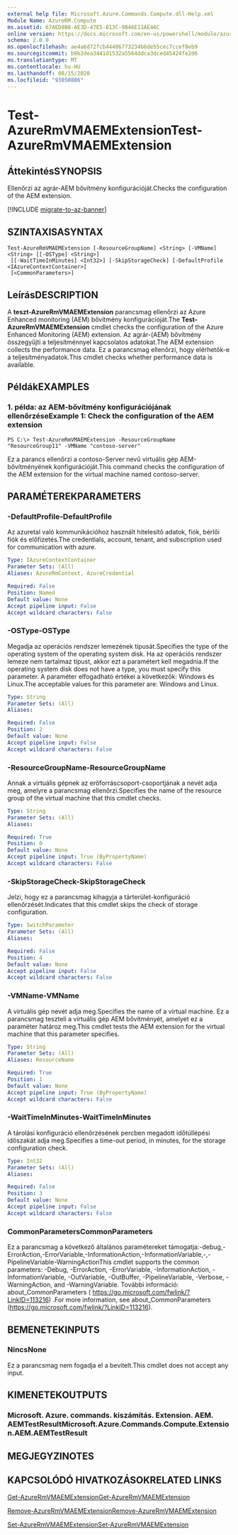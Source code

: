 ```yaml
---
external help file: Microsoft.Azure.Commands.Compute.dll-Help.xml
Module Name: AzureRM.Compute
ms.assetid: 67AED9B8-AE3D-47E5-813C-9B46E11AE46C
online version: https://docs.microsoft.com/en-us/powershell/module/azurerm.compute/test-azurermvmaemextension
schema: 2.0.0
ms.openlocfilehash: ae4a6d72fcb44406773234b6de55cec7ccef8eb9
ms.sourcegitcommit: b9b2dea3441d1532a5564ddca3dced45424fe2d6
ms.translationtype: MT
ms.contentlocale: hu-HU
ms.lasthandoff: 08/15/2020
ms.locfileid: "93850886"
---
```

# <span data-ttu-id="5dbb1-101">Test-AzureRmVMAEMExtension</span><span class="sxs-lookup"><span data-stu-id="5dbb1-101">Test-AzureRmVMAEMExtension</span></span>

## <span data-ttu-id="5dbb1-102">Áttekintés</span><span class="sxs-lookup"><span data-stu-id="5dbb1-102">SYNOPSIS</span></span>
<span data-ttu-id="5dbb1-103">Ellenőrzi az agrár-AEM bővítmény konfigurációját.</span><span class="sxs-lookup"><span data-stu-id="5dbb1-103">Checks the configuration of the AEM extension.</span></span>

[!INCLUDE [migrate-to-az-banner](../../includes/migrate-to-az-banner.md)]

## <span data-ttu-id="5dbb1-104">SZINTAXISA</span><span class="sxs-lookup"><span data-stu-id="5dbb1-104">SYNTAX</span></span>

```
Test-AzureRmVMAEMExtension [-ResourceGroupName] <String> [-VMName] <String> [[-OSType] <String>]
 [[-WaitTimeInMinutes] <Int32>] [-SkipStorageCheck] [-DefaultProfile <IAzureContextContainer>]
 [<CommonParameters>]
```

## <span data-ttu-id="5dbb1-105">Leírás</span><span class="sxs-lookup"><span data-stu-id="5dbb1-105">DESCRIPTION</span></span>
<span data-ttu-id="5dbb1-106">A **teszt-AzureRmVMAEMExtension** parancsmag ellenőrzi az Azure Enhanced monitoring (AEM) bővítmény konfigurációját.</span><span class="sxs-lookup"><span data-stu-id="5dbb1-106">The **Test-AzureRmVMAEMExtension** cmdlet checks the configuration of the Azure Enhanced Monitoring (AEM) extension.</span></span>
<span data-ttu-id="5dbb1-107">Az agrár-(AEM) bővítmény összegyűjti a teljesítménnyel kapcsolatos adatokat.</span><span class="sxs-lookup"><span data-stu-id="5dbb1-107">The AEM extension collects the performance data.</span></span>
<span data-ttu-id="5dbb1-108">Ez a parancsmag ellenőrzi, hogy elérhetők-e a teljesítményadatok.</span><span class="sxs-lookup"><span data-stu-id="5dbb1-108">This cmdlet checks whether performance data is available.</span></span>

## <span data-ttu-id="5dbb1-109">Példák</span><span class="sxs-lookup"><span data-stu-id="5dbb1-109">EXAMPLES</span></span>

### <span data-ttu-id="5dbb1-110">1. példa: az AEM-bővítmény konfigurációjának ellenőrzése</span><span class="sxs-lookup"><span data-stu-id="5dbb1-110">Example 1: Check the configuration of the AEM extension</span></span>
```
PS C:\> Test-AzureRmVMAEMExtension -ResourceGroupName "ResourceGroup11" -VMName "contoso-server"
```

<span data-ttu-id="5dbb1-111">Ez a parancs ellenőrzi a contoso-Server nevű virtuális gép AEM-bővítményének konfigurációját.</span><span class="sxs-lookup"><span data-stu-id="5dbb1-111">This command checks the configuration of the AEM extension for the virtual machine named contoso-server.</span></span>

## <span data-ttu-id="5dbb1-112">PARAMÉTEREK</span><span class="sxs-lookup"><span data-stu-id="5dbb1-112">PARAMETERS</span></span>

### <span data-ttu-id="5dbb1-113">-DefaultProfile</span><span class="sxs-lookup"><span data-stu-id="5dbb1-113">-DefaultProfile</span></span>
<span data-ttu-id="5dbb1-114">Az azuretal való kommunikációhoz használt hitelesítő adatok, fiók, bérlői fiók és előfizetés.</span><span class="sxs-lookup"><span data-stu-id="5dbb1-114">The credentials, account, tenant, and subscription used for communication with azure.</span></span>

```yaml
Type: IAzureContextContainer
Parameter Sets: (All)
Aliases: AzureRmContext, AzureCredential

Required: False
Position: Named
Default value: None
Accept pipeline input: False
Accept wildcard characters: False
```

### <span data-ttu-id="5dbb1-115">-OSType</span><span class="sxs-lookup"><span data-stu-id="5dbb1-115">-OSType</span></span>
<span data-ttu-id="5dbb1-116">Megadja az operációs rendszer lemezének típusát.</span><span class="sxs-lookup"><span data-stu-id="5dbb1-116">Specifies the type of the operating system of the operating system disk.</span></span>
<span data-ttu-id="5dbb1-117">Ha az operációs rendszer lemeze nem tartalmaz típust, akkor ezt a paramétert kell megadnia.</span><span class="sxs-lookup"><span data-stu-id="5dbb1-117">If the operating system disk does not have a type, you must specify this parameter.</span></span>
<span data-ttu-id="5dbb1-118">A paraméter elfogadható értékei a következők: Windows és Linux.</span><span class="sxs-lookup"><span data-stu-id="5dbb1-118">The acceptable values for this parameter are: Windows and Linux.</span></span>

```yaml
Type: String
Parameter Sets: (All)
Aliases: 

Required: False
Position: 2
Default value: None
Accept pipeline input: False
Accept wildcard characters: False
```

### <span data-ttu-id="5dbb1-119">-ResourceGroupName</span><span class="sxs-lookup"><span data-stu-id="5dbb1-119">-ResourceGroupName</span></span>
<span data-ttu-id="5dbb1-120">Annak a virtuális gépnek az erőforráscsoport-csoportjának a nevét adja meg, amelyre a parancsmag ellenőrzi.</span><span class="sxs-lookup"><span data-stu-id="5dbb1-120">Specifies the name of the resource group of the virtual machine that this cmdlet checks.</span></span>

```yaml
Type: String
Parameter Sets: (All)
Aliases: 

Required: True
Position: 0
Default value: None
Accept pipeline input: True (ByPropertyName)
Accept wildcard characters: False
```

### <span data-ttu-id="5dbb1-121">-SkipStorageCheck</span><span class="sxs-lookup"><span data-stu-id="5dbb1-121">-SkipStorageCheck</span></span>
<span data-ttu-id="5dbb1-122">Jelzi, hogy ez a parancsmag kihagyja a tárterület-konfiguráció ellenőrzését.</span><span class="sxs-lookup"><span data-stu-id="5dbb1-122">Indicates that this cmdlet skips the check of storage configuration.</span></span>

```yaml
Type: SwitchParameter
Parameter Sets: (All)
Aliases: 

Required: False
Position: 4
Default value: None
Accept pipeline input: False
Accept wildcard characters: False
```

### <span data-ttu-id="5dbb1-123">-VMName</span><span class="sxs-lookup"><span data-stu-id="5dbb1-123">-VMName</span></span>
<span data-ttu-id="5dbb1-124">A virtuális gép nevét adja meg.</span><span class="sxs-lookup"><span data-stu-id="5dbb1-124">Specifies the name of a virtual machine.</span></span>
<span data-ttu-id="5dbb1-125">Ez a parancsmag teszteli a virtuális gép AEM bővítményét, amelyet ez a paraméter határoz meg.</span><span class="sxs-lookup"><span data-stu-id="5dbb1-125">This cmdlet tests the AEM extension for the virtual machine that this parameter specifies.</span></span>

```yaml
Type: String
Parameter Sets: (All)
Aliases: ResourceName

Required: True
Position: 1
Default value: None
Accept pipeline input: True (ByPropertyName)
Accept wildcard characters: False
```

### <span data-ttu-id="5dbb1-126">-WaitTimeInMinutes</span><span class="sxs-lookup"><span data-stu-id="5dbb1-126">-WaitTimeInMinutes</span></span>
<span data-ttu-id="5dbb1-127">A tárolási konfiguráció ellenőrzésének percben megadott időtúllépési időszakát adja meg.</span><span class="sxs-lookup"><span data-stu-id="5dbb1-127">Specifies a time-out period, in minutes, for the storage configuration check.</span></span>

```yaml
Type: Int32
Parameter Sets: (All)
Aliases: 

Required: False
Position: 3
Default value: None
Accept pipeline input: False
Accept wildcard characters: False
```

### <span data-ttu-id="5dbb1-128">CommonParameters</span><span class="sxs-lookup"><span data-stu-id="5dbb1-128">CommonParameters</span></span>
<span data-ttu-id="5dbb1-129">Ez a parancsmag a következő általános paramétereket támogatja:-debug,-ErrorAction,-ErrorVariable,-InformationAction,-InformationVariable,-,-PipelineVariable-WarningAction</span><span class="sxs-lookup"><span data-stu-id="5dbb1-129">This cmdlet supports the common parameters: -Debug, -ErrorAction, -ErrorVariable, -InformationAction, -InformationVariable, -OutVariable, -OutBuffer, -PipelineVariable, -Verbose, -WarningAction, and -WarningVariable.</span></span> <span data-ttu-id="5dbb1-130">További információ: about_CommonParameters ( https://go.microsoft.com/fwlink/?LinkID=113216) .</span><span class="sxs-lookup"><span data-stu-id="5dbb1-130">For more information, see about_CommonParameters (https://go.microsoft.com/fwlink/?LinkID=113216).</span></span>

## <span data-ttu-id="5dbb1-131">BEMENETEK</span><span class="sxs-lookup"><span data-stu-id="5dbb1-131">INPUTS</span></span>

### <span data-ttu-id="5dbb1-132">Nincs</span><span class="sxs-lookup"><span data-stu-id="5dbb1-132">None</span></span>
<span data-ttu-id="5dbb1-133">Ez a parancsmag nem fogadja el a bevitelt.</span><span class="sxs-lookup"><span data-stu-id="5dbb1-133">This cmdlet does not accept any input.</span></span>

## <span data-ttu-id="5dbb1-134">KIMENETEK</span><span class="sxs-lookup"><span data-stu-id="5dbb1-134">OUTPUTS</span></span>

### <span data-ttu-id="5dbb1-135">Microsoft. Azure. commands. kiszámítás. Extension. AEM. AEMTestResult</span><span class="sxs-lookup"><span data-stu-id="5dbb1-135">Microsoft.Azure.Commands.Compute.Extension.AEM.AEMTestResult</span></span>

## <span data-ttu-id="5dbb1-136">MEGJEGYZI</span><span class="sxs-lookup"><span data-stu-id="5dbb1-136">NOTES</span></span>

## <span data-ttu-id="5dbb1-137">KAPCSOLÓDÓ HIVATKOZÁSOK</span><span class="sxs-lookup"><span data-stu-id="5dbb1-137">RELATED LINKS</span></span>

[<span data-ttu-id="5dbb1-138">Get-AzureRmVMAEMExtension</span><span class="sxs-lookup"><span data-stu-id="5dbb1-138">Get-AzureRmVMAEMExtension</span></span>](./Get-AzureRmVMAEMExtension.md)

[<span data-ttu-id="5dbb1-139">Remove-AzureRmVMAEMExtension</span><span class="sxs-lookup"><span data-stu-id="5dbb1-139">Remove-AzureRmVMAEMExtension</span></span>](./Remove-AzureRmVMAEMExtension.md)

[<span data-ttu-id="5dbb1-140">Set-AzureRmVMAEMExtension</span><span class="sxs-lookup"><span data-stu-id="5dbb1-140">Set-AzureRmVMAEMExtension</span></span>](./Set-AzureRmVMAEMExtension.md)


